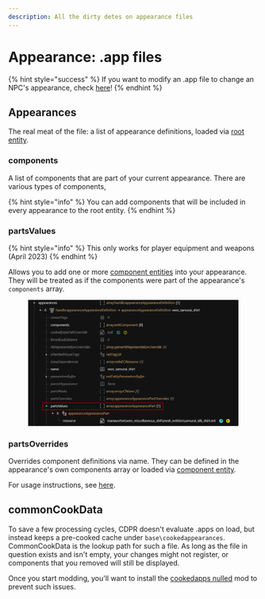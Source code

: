 ```yaml
---
description: All the dirty detes on appearance files
---
```


# Appearance: .app files

{% hint style="success" %}
If you want to modify an .app file to change an NPC's appearance, check [here](../../modding-guides/npcs/appearances-change-the-looks.md#the-.app-file)!
{% endhint %}

## Appearances

The real meat of the file: a list of appearance definitions, loaded via [root entity](entity-.ent-files/#root-entity).&#x20;

### components

A list of components that are part of your current appearance. There are various types of components,&#x20;



{% hint style="info" %}
You can add components that will be included in every appearance to the root entity.
{% endhint %}

### partsValues

{% hint style="info" %}
This only works for player equipment and weapons (April 2023)
{% endhint %}

Allows you to add one or more [component entities](entity-.ent-files/#mesh-component-entity-simple-entity) into your appearance. They will be treated as if the components were part of the appearance's `components` array.

<figure><img src="../../.gitbook/assets/partsvalues.png" alt=""><figcaption></figcaption></figure>

### partsOverrides

Overrides component definitions via name. They can be defined in the appearance's own components array or loaded via [component entity](entity-.ent-files/#mesh-component-entity-simple-entity).&#x20;

For usage instructions, see [here](../../modding-guides/items-equipment/influencing-other-items.md#partsoverrides).&#x20;

## commonCookData

To save a few processing cycles, CDPR doesn't evaluate .apps on load, but instead keeps a pre-cooked cache under `base\cookedappearances`. CommonCookData is the lookup path for such a file. As long as the file in question exists and isn't empty, your changes might not register, or components that you removed will still be displayed.

Once you start modding, you'll want to install the [cookedapps nulled](https://www.nexusmods.com/cyberpunk2077/mods/3051) mod to prevent such issues.&#x20;
